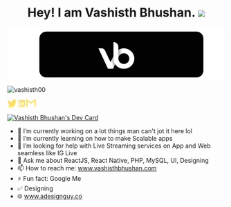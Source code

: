 
### <h1 align="center"> Hey! I am Vashisth Bhushan. <img src="https://raw.githubusercontent.com/iampavangandhi/iampavangandhi/master/gifs/Hi.gif" width="30px"> </h1>


<img align="center" src="https://raw.githubusercontent.com/vashisth00/vashisth00/master/Animated_vb.gif" alt="vashisth00" />


<p align="left"> <img src="https://komarev.com/ghpvc/?username=vashisth00&label=Profile Views&color=yellow&style=plastic" alt="vashisth00" /> </p>
 <!--- Stole this from rshrc --->

<a href="https://twitter.com/vashisth00">
  <img align="left" alt="Vashisth | Twitter" width="22px" src="https://raw.githubusercontent.com/vashisth00/vashisth00/5fb8b52156733edee9b46663be216b928cd49e78/method-draw-image%20(1).svg" />
</a>
<a href="https://www.linkedin.com/in/vashisth00">
  <img align="left" alt="Vashisth's LinkedIn" width="22px" src="https://raw.githubusercontent.com/vashisth00/vashisth00/5fb8b52156733edee9b46663be216b928cd49e78/method-draw-image%20(2).svg" />
</a>
<a href="mailto://vashisthbhushan@gmail.com">
  <img align="left" alt="Vashisth's Email ID" width="22px" src="https://raw.githubusercontent.com/vashisth00/vashisth00/5fb8b52156733edee9b46663be216b928cd49e78/method-draw-image%20(3).svg" />
</a>
<br />
<br />
<a align="right" href="https://app.daily.dev/vashisth00"><img src="https://api.daily.dev/devcards/afd7081b6ccc4c749dd9c369b0668819.png?r=n55" width="200" alt="Vashisth Bhushan's Dev Card"/></a>

- 🔭 I’m currently working on a lot things man can't jot it here lol
- 🌱 I’m currently learning on how to make Scalable apps
- 🤔 I’m looking for help with Live Streaming services on App and Web seamless like IG Live
- 💬 Ask me about ReactJS, React Native, PHP, MySQL, UI, Designing
- 📫 How to reach me: www.vashisthbhushan.com
- ⚡ Fun fact: Google Me
- ✅ Designing
- 🌐 www.adesignguy.co



